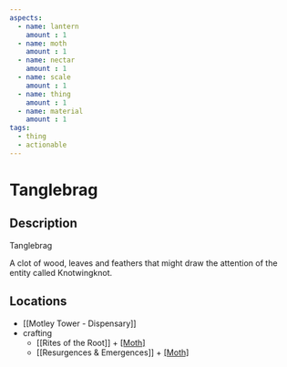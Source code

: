 ```yaml
---
aspects: 
  - name: lantern
    amount : 1
  - name: moth
    amount : 1
  - name: nectar
    amount : 1
  - name: scale
    amount : 1
  - name: thing
    amount : 1
  - name: material
    amount : 1
tags:
  - thing
  - actionable
---
```


# Tanglebrag

## Description
Tanglebrag

A clot of wood, leaves and feathers that might draw the attention of the entity called Knotwingknot.
## Locations
- [[Motley Tower - Dispensary]]
- crafting
	- [[Rites of the Root]] + [[Moth]](5)
	- [[Resurgences & Emergences]] + [[Moth]](5)